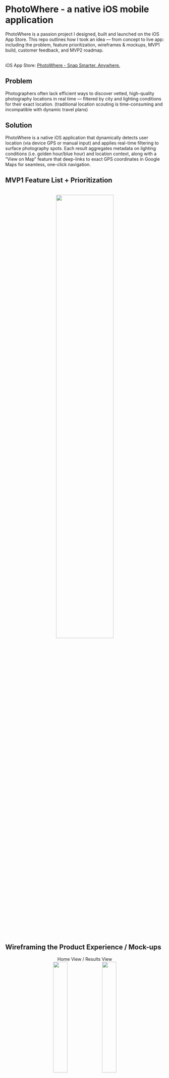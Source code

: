 <h1>PhotoWhere - a native iOS mobile application</h1>
PhotoWhere is a passion project I designed, built and launched on the iOS App Store. This repo outlines how I took an idea — from concept to live app: including the problem, feature prioritization, wireframes & mockups, MVP1 build, customer feedback, and MVP2 roadmap.
<br />
<br>
<p>
  iOS App Store:
  <a href="https://apps.apple.com/us/app/photowhere-snap-smarter/id6748592837" target="_blank">PhotoWhere - Snap Smarter. Anywhere. </a>
</p>

<h2>Problem</h2>
Photographers often lack efficient ways to discover vetted, high-quality photography locations in real time — filtered by city and lighting conditions for their exact location. (traditional location scouting is time-consuming and incompatible with dynamic travel plans)

<h2>Solution</h2>
PhotoWhere is a native iOS application that dynamically detects user location (via device GPS or manual input) and applies real-time filtering to surface photography spots. Each result aggregates metadata on lighting conditions (i.e. golden hour/blue hour) and location context, along with a “View on Map” feature that deep-links to exact GPS coordinates in Google Maps for seamless, one-click navigation.
<br />


<h2> MVP1 Feature List + Prioritization </h2>
<p align="center">
<br/>
<img src="https://i.imgur.com/SRxFc38.png" height="60%" width="60%"/>
<br />


<h2> Wireframing the Product Experience / Mock-ups </h2>
<p align="center">
Home View / Results View
<br/>
<img src="https://i.imgur.com/r37TwyH.png" height="30%" width="30%"/> <img src="https://i.imgur.com/Z5thT2G.png" height="30%" width="30%"/>
<br />

<h2> Build - MVP1</h2>

<p>
Environments Used: <br>
&nbsp;&nbsp;&nbsp;&nbsp;- Bubble.io native mobile (visual development platform) <br>
&nbsp;&nbsp;&nbsp;&nbsp;- bubble native DB <br>
&nbsp;&nbsp;&nbsp;&nbsp;- Responsive, mobile-optimized UI 
</p>

<br>
<p>
API Integrations: <br>
&nbsp;&nbsp;&nbsp;&nbsp;1. Flickr API (public) <br>
&nbsp;&nbsp;&nbsp;&nbsp;&nbsp;&nbsp;&nbsp;&nbsp;- Used to query geotagged images in real time based on latitude/longitude/radius <br>
&nbsp;&nbsp;&nbsp;&nbsp;&nbsp;&nbsp;&nbsp;&nbsp;- Get request (https, rest-API), JSON output <br>
&nbsp;&nbsp;&nbsp;&nbsp;&nbsp;&nbsp;&nbsp;&nbsp;- Contextual static parameters (tags, geo metadata, sort order) <br>
&nbsp;&nbsp;&nbsp;&nbsp;&nbsp;&nbsp;&nbsp;&nbsp;- Dynamic location (lon, lat) url parameters <br>
<br>
&nbsp;&nbsp;&nbsp;&nbsp;2,3. Google Places & Geocoding APIs <br>
&nbsp;&nbsp;&nbsp;&nbsp;&nbsp;&nbsp;&nbsp;&nbsp;- Enabled location resolution from user input or device GPS to structured geographic coordinates (lon,lat) <br>
&nbsp;&nbsp;&nbsp;&nbsp;&nbsp;&nbsp;&nbsp;&nbsp;- Location names (city,state,country) are dynamically populated via Google Places Autocomplete Service <br>
&nbsp;&nbsp;&nbsp;&nbsp;&nbsp;&nbsp;&nbsp;&nbsp;- Get request (https, rest-API), JSON output <br>
&nbsp;&nbsp;&nbsp;&nbsp;&nbsp;&nbsp;&nbsp;&nbsp;- Dynamic address (lon, lat) url parameters <br>
</p>


<br>
<p>
Image Unique URL Generation: <br>
&nbsp;&nbsp;&nbsp;&nbsp;- Constructed the sources URL for a photo via image ID, server ID, secret (returned by Flicker API call) <br>
&nbsp;&nbsp;&nbsp;&nbsp;- example pull: https://live.staticflickr.com/{server-id}/{id}_{secret}_{size-suffix}.jpg <br>
</p>

<br>
<p>
iOS Deployment: <br>
&nbsp;&nbsp;&nbsp;&nbsp;- Deployed as a native iOS application via BDK Native (iOS wrapper) <br>
&nbsp;&nbsp;&nbsp;&nbsp;- Packed as .ipa binary file for iOS distribution (complied assets) <br>
</p>


<p align="center">
<br/>
<img src="https://i.imgur.com/4W72EP4.jpeg" height="20%" width="18.7%"/> <img src="https://i.imgur.com/8Yxq7CA.jpeg" height="20%" width="18.7%"/> <img src="https://i.imgur.com/uhAaTnB.jpeg" height="20%" width="18.7%"/><img src="https://i.imgur.com/g0POeSg.jpeg" height="20%" width="18.7%"/> <img src="https://i.imgur.com/Q2akhXs.jpeg" height="20%" width="18.7%"/>
<br />


<h2> Feedback - User Interviews + Key Insights </h2>
<p align="center">
<br/>
<img src="https:" height="50%" width="50%"/>
<br />


<h2> Iterate + MVP2 Feature List </h2>
<br/>
a
<br />


